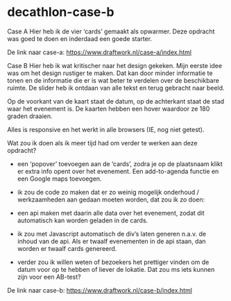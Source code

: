 # decathlon-case-b

Case A
Hier heb ik de vier ‘cards’ gemaakt als opwarmer. Deze opdracht was goed te doen en inderdaad een goede starter. 

De link naar case-a:
https://www.draftwork.nl/case-a/index.html



Case B
Hier heb ik wat kritischer naar het design gekeken. Mijn eerste idee was om het design rustiger te maken. Dat kan door minder informatie te tonen en de informatie die er is wat beter te verdelen over de beschikbare ruimte. De slider heb ik ontdaan van alle tekst en terug gebracht naar beeld.

Op de voorkant van de kaart staat de datum, op de achterkant staat de stad waar het evenement is. De kaarten hebben een hover waardoor ze 180 graden draaien.

Alles is responsive en het werkt in alle browsers (IE, nog niet getest).

Wat zou ik doen als ik meer tijd had om verder te werken aan deze opdracht?

- een ‘popover’ toevoegen aan de ‘cards’, zodra je op de plaatsnaam klikt er extra info opent over het evenement. Een add-to-agenda functie en een Google maps toevoegen.

- ik zou de code zo maken dat er zo weinig mogelijk onderhoud / werkzaamheden aan gedaan moeten worden, dat zou ik zo doen:

- een api maken met daarin alle data over het evenement, zodat dit automatisch kan worden geladen in de cards.

- ik zou met Javascript automatisch de div’s laten generen n.a.v. de inhoud van de api. Als er twaalf evenementen in de api staan, dan worden er twaalf cards genereerd.

- verder zou ik willen weten of bezoekers het prettiger vinden om de datum voor op te hebben of liever de lokatie. Dat zou ms iets kunnen zijn voor een AB-test?

De link naar case-b:
https://www.draftwork.nl/case-b/index.html
